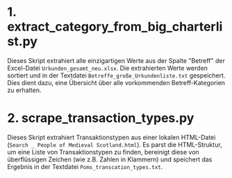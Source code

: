 # 1. extract_category_from_big_charterlist.py

Dieses Skript extrahiert alle einzigartigen Werte aus der Spalte "Betreff" der Excel-Datei `Urkunden_gesamt_neu.xlsx`. Die extrahierten Werte werden sortiert und in der Textdatei `Betreffe_große_Urkundenliste.txt` gespeichert. Dies dient dazu, eine Übersicht über alle vorkommenden Betreff-Kategorien zu erhalten.

# 2. scrape_transaction_types.py

Dieses Skript extrahiert Transaktionstypen aus einer lokalen HTML-Datei (`Search _ People of Medieval Scotland.html`). Es parst die HTML-Struktur, um eine Liste von Transaktionstypen zu finden, bereinigt diese von überflüssigen Zeichen (wie z.B. Zahlen in Klammern) und speichert das Ergebnis in der Textdatei `Poms_transcation_types.txt`.
